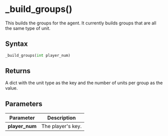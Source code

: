 # _build_groups()
This builds the groups for the agent. It currently builds groups that are all the same type of unit.

## Syntax
```python
_build_groups(int player_num)
```

## Returns
A dict with the unit type as the key and the number of units per group as the value.

## Parameters
|Parameter      |Description        |
|---------------|-------------------|
|**player_num** |The player's key.  |